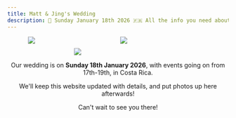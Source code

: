 ```yaml
---
title: Matt & Jing's Wedding 
description: 💍 Sunday January 18th 2026 🇫🇷 All the info you need about our wedding location and venue, as well as travel & accommodation options. We'll post photos up here after too!
---
```

<div style="
  display: flex;
  flex-wrap: wrap;
  justify-content: center;
  gap: 10px;
  width: 100%;
">
  <img src="../assets/images/sunset.jpg" style="max-width: 30%; min-width: 200px; height: auto; max-height: 300px;">
  <img src="../assets/images/Matt_Jing_Proposal_7.jpg" style="max-width: 30%; min-width: 200px; height: auto; max-height: 300px;">
  <img src="../assets/images/hawaii.jpg" style="max-width: 30%; min-width: 200px; height: auto; max-height: 300px;">
</div>

<p style='text-align: center'>
Our wedding is on <b>Sunday 18th January 2026</b>, with events going on from 17th-19th, in Costa Rica.
</p>

<p style='text-align: center'>
We'll keep this website updated with details, and put photos up here afterwards!
</p>

<p style='text-align: center'>
Can't wait to see you there!
</p>
